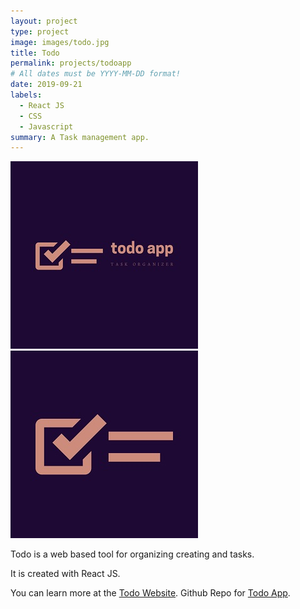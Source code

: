 ```yaml
---
layout: project
type: project
image: images/todo.jpg
title: Todo
permalink: projects/todoapp
# All dates must be YYYY-MM-DD format!
date: 2019-09-21
labels:
  - React JS
  - CSS
  - Javascript
summary: A Task management app.
---
```


<div class="ui small rounded images">
  <img class="ui image" src="../images/todo.jpg">
  <img class="ui image" src="../images/todo1.jpg">
</div>

Todo is a web based tool for organizing creating and tasks. 

It is created with React JS.

You can learn more at the [Todo Website]().
Github Repo for [Todo App](https://github.com/PJMantoss/todo_app).
